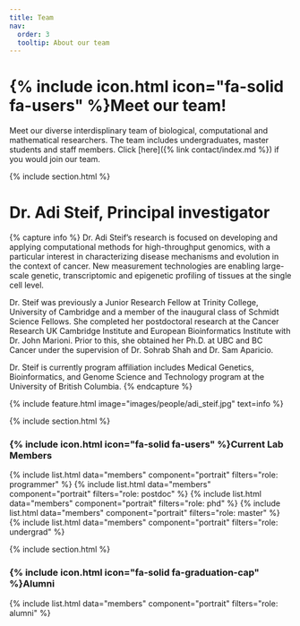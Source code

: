 ```yaml
---
title: Team
nav:
  order: 3
  tooltip: About our team
---
```


# {% include icon.html icon="fa-solid fa-users" %}Meet our team!

Meet our diverse interdisplinary team of biological, computational and mathematical researchers. The team includes undergraduates, master students and staff members. Click [here]({% link contact/index.md %}) if you would join our team.

{% include section.html %}

# **Dr. Adi Steif**, Principal investigator
{% capture info %}
Dr. Adi Steif’s research is focused on developing and applying computational methods for high-throughput genomics, with a particular interest in characterizing disease mechanisms and evolution in the context of cancer. New measurement technologies are enabling large-scale genetic, transcriptomic and epigenetic profiling of tissues at the single cell level. 
  
Dr. Steif was previously a Junior Research Fellow at Trinity College, University of Cambridge and a member of the inaugural class of Schmidt Science Fellows. She completed her postdoctoral research at the Cancer Research UK Cambridge Institute and European Bioinformatics Institute with Dr. John Marioni. Prior to this, she obtained her Ph.D. at UBC and BC Cancer under the supervision of Dr. Sohrab Shah and Dr. Sam Aparicio.

Dr. Steif is currently program affiliation includes Medical Genetics, Bioinformatics, and Genome Science and Technology program at the University of British Columbia.
{% endcapture %}

{%
  include feature.html
  image="images/people/adi_steif.jpg"
  text=info
%}


{% include section.html %}

### {% include icon.html icon="fa-solid fa-users" %}Current Lab Members

{% include list.html data="members" component="portrait" filters="role: programmer" %}
{% include list.html data="members" component="portrait" filters="role: postdoc" %}
{% include list.html data="members" component="portrait" filters="role: phd" %}
{% include list.html data="members" component="portrait" filters="role: master" %}
{% include list.html data="members" component="portrait" filters="role: undergrad" %}


{% include section.html %}
### {% include icon.html icon="fa-solid fa-graduation-cap" %}Alumni 

{% include list.html data="members" component="portrait" filters="role: alumni" %}

